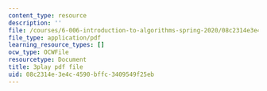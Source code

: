 ```yaml
---
content_type: resource
description: ''
file: /courses/6-006-introduction-to-algorithms-spring-2020/08c2314e3e4c4590bffc3409549f25eb_f9cVS_URPc0.pdf
file_type: application/pdf
learning_resource_types: []
ocw_type: OCWFile
resourcetype: Document
title: 3play pdf file
uid: 08c2314e-3e4c-4590-bffc-3409549f25eb
---
```

